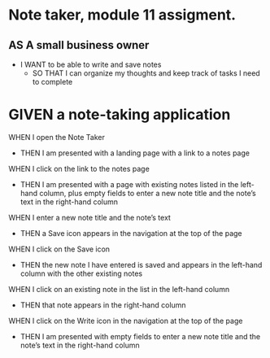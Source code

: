 # Note taker, module 11 assigment. 

## AS A small business owner

- I WANT to be able to write and save notes
  - SO THAT I can organize my thoughts and keep track of tasks I need to complete

# GIVEN a note-taking application
WHEN I open the Note Taker
- THEN I am presented with a landing page with a link to a notes page

WHEN I click on the link to the notes page
- THEN I am presented with a page with existing notes listed in the left-hand column, plus empty fields to enter a new note title and the note’s text in the right-hand column

WHEN I enter a new note title and the note’s text
- THEN a Save icon appears in the navigation at the top of the page

WHEN I click on the Save icon
- THEN the new note I have entered is saved and appears in the left-hand column with the other existing notes

WHEN I click on an existing note in the list in the left-hand column
- THEN that note appears in the right-hand column

WHEN I click on the Write icon in the navigation at the top of the page
- THEN I am presented with empty fields to enter a new note title and the note’s text in the right-hand column
